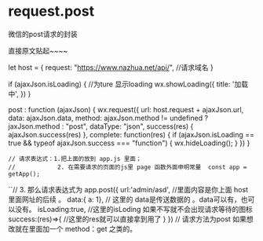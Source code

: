 # request.post
微信的post请求的封装

直接原文贴起~~~~

let host = {
        request: "https://www.nazhua.net/api/", //请求域名
    }

 if (ajaxJson.isLoading) { //为ture 显示loading
        wx.showLoading({
            title: '加载中',
        })
    }

 post : function (ajaxJson) {
    wx.request({
        url: host.request + ajaxJson.url,
        data: ajaxJson.data,
        method: ajaxJson.method != undefined ? jaxJson.method : "post",
        dataType: "json",
        success(res) {
            ajaxJson.success(res)
        },
        complete: function(res) {
            if (ajaxJson.isLoading == true && typeof ajaxJson.success === "function") {
                wx.hideLoading();
            }
    })
}

    // 请求表达式：1.把上面的放到 app.js 里面；
    //            2. 在需要请求的页面的js里 page 函数外面申明常量  const app = getApp();
 ``//             3. 那么请求表达式为
                app.post({
                    url:'admin/asd', //里面内容是你上面 host 里面网址的后续 。
                    data:{ a: 1},   // 这里的  data是传送数据的  。data可以有，也可以没有。
                    isLoading:true, //这里的isLoding 如果不写就不会出现请求等待的图标
                    success:(res)=>{
                                              //这里的res就可以直接拿到用了
                         }
                    })
              //  请求方法为post  如果想改就在里面加一个 method：get 之类的。
